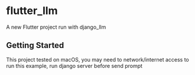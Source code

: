 # flutter_llm

A new Flutter project run with django_llm

## Getting Started

This project tested on macOS, you may need to network/internet access to run this example,
run django server before send prompt
